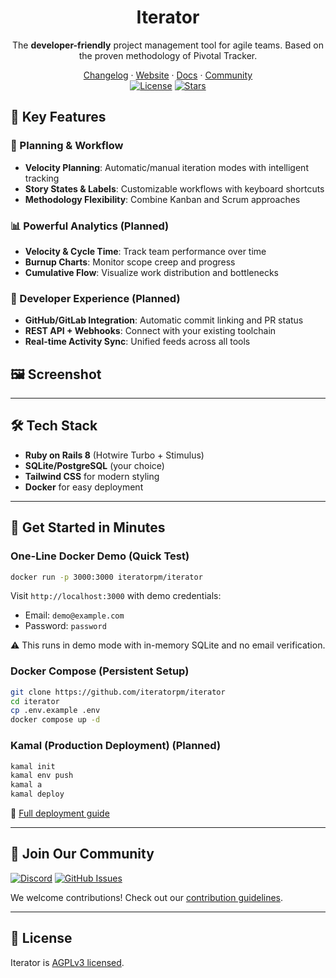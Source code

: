 <div align="center">
  <h1 align="center">Iterator</h1>
  <p align="center" class="text-xl">The <strong>developer-friendly</strong> project management tool for agile teams. Based on the proven methodology of Pivotal Tracker.</p>
</div>

<div align="center">
  <a href="https://iteratorpm.com/changelog">Changelog</a>
  ·
  <a href="https://iteratorpm.com">Website</a>
  ·
  <a href="https://iteratorpm.com/docs">Docs</a>
  ·
  <a href="https://discord.gg/">Community</a>
</div>

<div align="center">
  <a href="https://github.com/iteratorpm/iterator/blob/main/LICENSE"><img alt="License" src="https://img.shields.io/badge/license-AGPLv3-purple"></a>
  <a href="https://github.com/iteratorpm/iterator/stargazers"><img alt="Stars" src="https://img.shields.io/github/stars/iteratorpm/iterator?color=black"></a>
</div>

## 🚀 Key Features

### 📅 Planning & Workflow
- **Velocity Planning**: Automatic/manual iteration modes with intelligent tracking
- **Story States & Labels**: Customizable workflows with keyboard shortcuts
- **Methodology Flexibility**: Combine Kanban and Scrum approaches

### 📊 Powerful Analytics (Planned)
- **Velocity & Cycle Time**: Track team performance over time
- **Burnup Charts**: Monitor scope creep and progress
- **Cumulative Flow**: Visualize work distribution and bottlenecks

### 🔌 Developer Experience (Planned)
- **GitHub/GitLab Integration**: Automatic commit linking and PR status
- **REST API + Webhooks**: Connect with your existing toolchain
- **Real-time Activity Sync**: Unified feeds across all tools

## 🖼️ Screenshot

---

## 🛠️ Tech Stack

- **Ruby on Rails 8** (Hotwire Turbo + Stimulus)
- **SQLite/PostgreSQL** (your choice)
- **Tailwind CSS** for modern styling
- **Docker** for easy deployment

---

## 🚀 Get Started in Minutes

### One-Line Docker Demo (Quick Test)
```bash
docker run -p 3000:3000 iteratorpm/iterator
```
Visit `http://localhost:3000` with demo credentials:
- Email: `demo@example.com`
- Password: `password`

⚠️  This runs in demo mode with in-memory SQLite and no email verification.

### Docker Compose (Persistent Setup)
```bash
git clone https://github.com/iteratorpm/iterator
cd iterator
cp .env.example .env
docker compose up -d
```

### Kamal (Production Deployment) (Planned)
```bash
kamal init
kamal env push
kamal a
kamal deploy
```

📘 [Full deployment guide](https://iteratorpm.com/docs/installation)

---

## 💬 Join Our Community

[![Discord](https://img.shields.io/badge/chat-Discord-7289DA)](https://discord.gg/)
[![GitHub Issues](https://img.shields.io/github/issues/iteratorpm/iterator)](https://github.com/iteratorpm/iterator/issues)

We welcome contributions! Check out our [contribution guidelines](CONTRIBUTING.md).

---

## 📜 License

Iterator is [AGPLv3 licensed](LICENSE).
